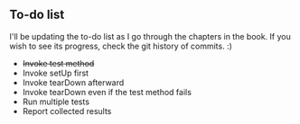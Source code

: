 ## To-do list
I'll be updating the to-do list as I go through the chapters in the book. If you wish to see its progress, check the git history of commits. :)

* ~~Invoke test method~~
* Invoke setUp first
* Invoke tearDown afterward
* Invoke tearDown even if the test method fails
* Run multiple tests
* Report collected results